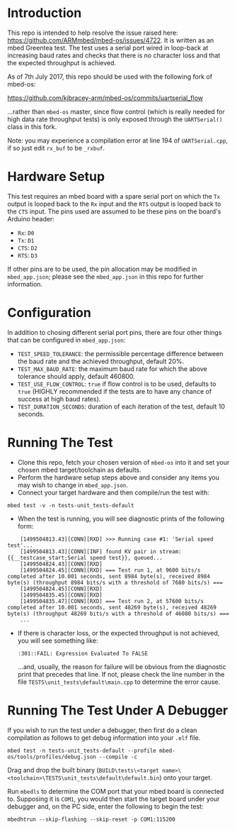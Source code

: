 # Introduction
This repo is intended to help resolve the issue raised here: https://github.com/ARMmbed/mbed-os/issues/4722.  It is written as an mbed Greentea test.  The test uses a serial port wired in loop-back at increasing baud rates and checks that there is no character loss and that the expected throughput is achieved.

As of 7th July 2017, this repo should be used with the following fork of mbed-os:

https://github.com/kjbracey-arm/mbed-os/commits/uartserial_flow

...rather than `mbed-os` master, since flow control (which is really needed for high data rate throughput tests) is only exposed through the `UARTSerial()` class in this fork.

Note: you may experience a compilation error at line 194 of `UARTSerial.cpp`, if so just edit `rx_buf` to be `_rxbuf`.

# Hardware Setup
This test requires an mbed board with a spare serial port on which the `Tx` output is looped back to the `Rx` input and the `RTS` output is looped back to the `CTS` input.  The pins used are assumed to be these pins on the board's Arduino header:

* `Rx`:  `D0`
* `Tx`:  `D1`
* `CTS`: `D2`
* `RTS`: `D3`

If other pins are to be used, the pin allocation may be modified in `mbed_app.json`; please see the `mbed_app.json` in this repo for further information.

# Configuration
In addition to chosing different serial port pins, there are four other things that can be configured in `mbed_app.json`:

* `TEST_SPEED_TOLERANCE`: the permissible percentage difference between the baud rate and the achieved throughput, default 20%.
* `TEST_MAX_BAUD_RATE`: the maximum baud rate for which the above tolerance should apply, default 460800.
* `TEST_USE_FLOW_CONTROL`: `true` if flow control is to be used, defaults to `true` (HIGHLY recommended if the tests are to have any chance of success at high baud rates).
* `TEST_DURATION_SECONDS`: duration of each iteration of the test, default 10 seconds.

# Running The Test
* Clone this repo, fetch your chosen version of `mbed-os` into it and set your chosen mbed target/toolchain as defaults.
* Perform the hardware setup steps above and consider any items you may wish to change in `mbed_app.json`.
* Connect your target hardware and then compile/run the test with:

`mbed test -v -n tests-unit_tests-default`

* When the test is running, you will see diagnostic prints of the following form:

```
    [1499504813.43][CONN][RXD] >>> Running case #1: 'Serial speed test'...
    [1499504813.43][CONN][INF] found KV pair in stream: {{__testcase_start;Serial speed test}}, queued...
    [1499504824.43][CONN][RXD]
    [1499504824.45][CONN][RXD] === Test run 1, at 9600 bits/s completed after 10.001 seconds, sent 8984 byte(s), received 8984 byte(s) (throughput 8984 bits/s with a threshold of 7680 bits/s) ===
    [1499504824.45][CONN][RXD]
    [1499504835.45][CONN][RXD]
    [1499504835.47][CONN][RXD] === Test run 2, at 57600 bits/s completed after 10.001 seconds, sent 48269 byte(s), received 48269 byte(s) (throughput 48269 bits/s with a threshold of 46080 bits/s) ===
    ...
```

* If there is character loss, or the expected throughput is not achieved, you will see something like:

    `:301::FAIL: Expression Evaluated To FALSE`

    ...and, usually, the reason for failure will be obvious from the diagnostic print that precedes that line.  If not, please check the line number in the file `TESTS\unit_tests\default\main.cpp` to determine the error cause.

# Running The Test Under A Debugger
If you wish to run the test under a debugger, then first do a clean compilation as follows to get debug information into your `.elf` file.

`mbed test -n tests-unit_tests-default --profile mbed-os/tools/profiles/debug.json --compile -c`

Drag and drop the built binary (`BUILD\tests\<target name>\<toolchain>\TESTS\unit_tests\default\default.bin`) onto your target.

Run `mbedls` to determine the COM port that your mbed board is connected to. Supposing it is `COM1`, you would then start the target board under your debugger and, on the PC side, enter the following to begin the test:

`mbedhtrun --skip-flashing --skip-reset -p COM1:115200`
